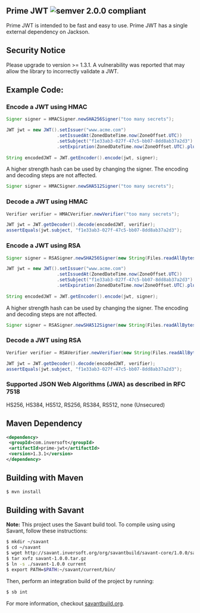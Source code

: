 ## Prime JWT ![semver 2.0.0 compliant](http://img.shields.io/badge/semver-2.0.0-brightgreen.svg?style=flat-square)

Prime JWT is intended to be fast and easy to use. Prime JWT has a single external dependency on Jackson.

## Security Notice
Please upgrade to version >= 1.3.1. A vulnerability was reported that may allow the library to incorrectly validate a JWT.

## Example Code:

### Encode a JWT using HMAC
```java
Signer signer = HMACSigner.newSHA256Signer("too many secrets");

JWT jwt = new JWT().setIssuer("www.acme.com")
                   .setIssuedAt(ZonedDateTime.now(ZoneOffset.UTC))
                   .setSubject("f1e33ab3-027f-47c5-bb07-8dd8ab37a2d3")
                   .setExpiration(ZonedDateTime.now(ZoneOffset.UTC).plusMinutes(60));
                       
String encodedJWT = JWT.getEncoder().encode(jwt, signer);

```

A higher strength hash can be used by changing the signer. The encoding and decoding steps are not affected.
```java
Signer signer = HMACSigner.newSHA512Signer("too many secrets");
```

### Decode a JWT using HMAC
```java
Verifier verifier = HMACVerifier.newVerifier("too many secrets");

JWT jwt = JWT.getDecoder().decode(encodedJWT, verifier);
assertEquals(jwt.subject, "f1e33ab3-027f-47c5-bb07-8dd8ab37a2d3");
```

### Encode a JWT using RSA
```java
Signer signer = RSASigner.newSHA256Signer(new String(Files.readAllBytes(Paths.get("private_key.pem"))));

JWT jwt = new JWT().setIssuer("www.acme.com")
                   .setIssuedAt(ZonedDateTime.now(ZoneOffset.UTC))
                   .setSubject("f1e33ab3-027f-47c5-bb07-8dd8ab37a2d3")
                   .setExpiration(ZonedDateTime.now(ZoneOffset.UTC).plusMinutes(60));
        
String encodedJWT = JWT.getEncoder().encode(jwt, signer);
```

A higher strength hash can be used by changing the signer. The encoding and decoding steps are not affected.
```java
Signer signer = RSASigner.newSHA512Signer(new String(Files.readAllBytes(Paths.get("private_key.pem"))));
```

### Decode a JWT using RSA
```java
Verifier verifier = RSAVerifier.newVerifier(new String(Files.readAllBytes(Paths.get("public_key.pem"))));

JWT jwt = JWT.getDecoder().decode(encodedJWT, verifier);
assertEquals(jwt.subject, "f1e33ab3-027f-47c5-bb07-8dd8ab37a2d3");
```

### Supported JSON Web Algorithms (JWA) as described in RFC 7518

HS256, HS384, HS512, RS256, RS384, RS512, none (Unsecured)

 ## Maven Dependency
 ```xml
<dependency>
  <groupId>com.inversoft</groupId>
  <artifactId>prime-jwt</artifactId>
  <version>1.3.1</version>
</dependency>
 ```
 
 ## Building with Maven
 ```bash
 $ mvn install
 ```
 

## Building with Savant

**Note:** This project uses the Savant build tool. To compile using using Savant, follow these instructions:

```bash
$ mkdir ~/savant
$ cd ~/savant
$ wget http://savant.inversoft.org/org/savantbuild/savant-core/1.0.0/savant-1.0.0.tar.gz
$ tar xvfz savant-1.0.0.tar.gz
$ ln -s ./savant-1.0.0 current
$ export PATH=$PATH:~/savant/current/bin/
```

Then, perform an integration build of the project by running:
```bash
$ sb int
```

For more information, checkout [savantbuild.org](http://savantbuild.org/).
